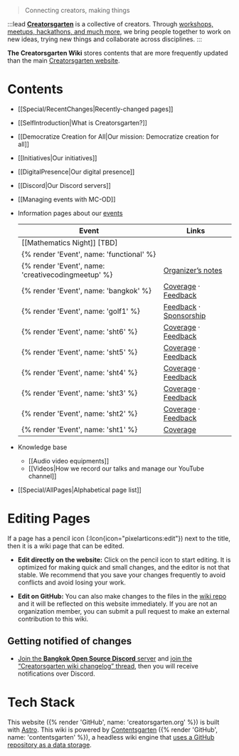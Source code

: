 > Connecting creators, making things

:::lead
**[Creatorsgarten](https://creatorsgarten.org/)** is a collective of creators. Through [workshops, meetups, hackathons, and much more](https://creatorsgarten.org/events/), we bring people together to work on new ideas, trying new things and collaborate across disciplines.
:::

**The Creatorsgarten Wiki** stores contents that are more frequently updated than the main [Creatorsgarten website][main-site].

[main-site]: https://creatorsgarten.org/
[repo]: https://github.com/creatorsgarten/wiki

# Contents

- [[Special/RecentChanges|Recently-changed pages]]

- [[SelfIntroduction|What is Creatorsgarten?]]

- [[Democratize Creation for All|Our mission: Democratize creation for all]]

- [[Initiatives|Our initiatives]]

- [[DigitalPresence|Our digital presence]]

- [[Discord|Our Discord servers]]

- [[Managing events with MC-OD]]

- Information pages about our [events](https://creatorsgarten.org/events/)

  | Event | Links |
  | --- | --- |
  | [[Mathematics Night]] [TBD]
  | {% render 'Event', name: 'functional' %}
  | {% render 'Event', name: 'creativecodingmeetup' %} | [Organizer’s notes](/wiki/OrganizerNotes/creativecodingmeetup) |
  | {% render 'Event', name: 'bangkok' %} | [Coverage](/wiki/Coverage/bangkok) &middot; [Feedback](/wiki/Feedback/bangkok) |
  | {% render 'Event', name: 'golf1' %} | [Feedback](/wiki/Feedback/golf1) &middot; [Sponsorship](/wiki/Sponsorship/golf1) |
  | {% render 'Event', name: 'sht6' %} | [Coverage](/wiki/Coverage/sht6) &middot; [Feedback](/wiki/Feedback/sht6) |
  | {% render 'Event', name: 'sht5' %} | [Coverage](/wiki/Coverage/sht5) &middot; [Feedback](/wiki/Feedback/sht5) |
  | {% render 'Event', name: 'sht4' %} | [Coverage](/wiki/Coverage/sht4) &middot; [Feedback](/wiki/Feedback/sht4) |
  | {% render 'Event', name: 'sht3' %} | [Coverage](/wiki/Coverage/sht3) &middot; [Feedback](/wiki/Feedback/sht3) |
  | {% render 'Event', name: 'sht2' %} | [Coverage](/wiki/Coverage/sht2) &middot; [Feedback](/wiki/Feedback/sht2) |
  | {% render 'Event', name: 'sht1' %} | [Coverage](/wiki/Coverage/sht1) |

- Knowledge base
  - [[Audio video equipments]]
  - [[Videos|How we record our talks and manage our YouTube channel]]

- [[Special/AllPages|Alphabetical page list]]

# Editing Pages

If a page has a pencil icon (:Icon{icon="pixelarticons:edit"}) next to the title, then it is a wiki page that can be edited.

- **Edit directly on the website:** Click on the pencil icon to start editing. It is optimized for making quick and small changes, and the editor is not that stable. We recommend that you save your changes frequently to avoid conflicts and avoid losing your work.

- **Edit on GitHub:** You can also make changes to the files in the [wiki repo][repo] and it will be reflected on this website immediately. If you are not an organization member, you can submit a pull request to make an external contribution to this wiki.

## Getting notified of changes

- [Join the **Bangkok Open Source Discord** server](https://grtn.org/bkkoss-discord) and [join the “Creatorsgarten wiki changelog” thread](https://discord.com/channels/1062609208106832002/1085847407583055883), then you will receive notifications over Discord.

# Tech Stack

This website ({% render 'GitHub', name: 'creatorsgarten.org' %}) is built with [Astro](https://astro.build/).
This wiki is powered by [Contentsgarten](https://contentsgarten.netlify.app/wiki/MainPage) ({% render 'GitHub', name: 'contentsgarten' %}), a headless wiki engine that [uses a GitHub repository as a data storage][repo].
